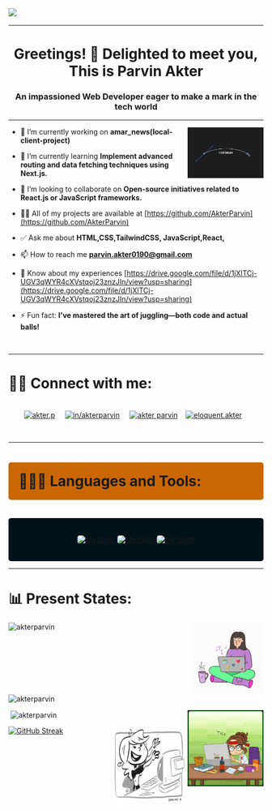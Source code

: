 <a href="https://www.facebook.com/mirhussainmurtaza/">
<img src="./assets/banner.gif" />
</a>

<hr>
<h1 align="center">Greetings! 👋 Delighted to meet you,<br> This is Parvin Akter</h1>

<h3 align="center">An impassioned Web Developer eager to make a mark in the tech world </h3><hr>
<p><img align="right" src="./assets/giphy[1] (4).gif" alt="akterparvin"  width="150" height="100"/></p> 

- 🔭 I’m currently working on **amar_news(local-client-project)**

- 🌱 I’m currently learning **Implement advanced routing and data fetching techniques using Next.js.**

- 👯 I’m looking to collaborate on **Open-source initiatives related to React.js or JavaScript frameworks.**

- 👨‍💻 All of my projects are available at [https://github.com/AkterParvin](https://github.com/AkterParvin)

- ✅ Ask me about **HTML,CSS,TailwindCSS, JavaScript,React,**

- 📫 How to reach me **parvin.akter0190@gmail.com**

- 📄 Know about my experiences [https://drive.google.com/file/d/1jXlTCj-UGV3qWYR4cXVstqoj23znzJIn/view?usp=sharing](https://drive.google.com/file/d/1jXlTCj-UGV3qWYR4cXVstqoj23znzJIn/view?usp=sharing)

- ⚡ Fun fact: **I've mastered the art of juggling—both code and actual balls!**

<br>
<hr>
<h1 align="left">🤝🏻 Connect with me:  </h1>
<p align="center"><br>
<a href="https://dev.to/akter.p" target="blank"><img align="center" src="https://raw.githubusercontent.com/rahuldkjain/github-profile-readme-generator/master/src/images/icons/Social/devto.svg" alt="akter.p" height="50" width="50" /></a>
&nbsp; &nbsp;
<a href="https://linkedin.com/in/in/akterparvin" target="blank"><img align="center" src="https://raw.githubusercontent.com/rahuldkjain/github-profile-readme-generator/master/src/images/icons/Social/linked-in-alt.svg" alt="in/akterparvin" height="50" width="50" /></a>
&nbsp; &nbsp;
<a href="https://stackoverflow.com/users/akter parvin" target="blank"><img align="center" src="https://raw.githubusercontent.com/rahuldkjain/github-profile-readme-generator/master/src/images/icons/Social/stack-overflow.svg" alt="akter parvin" height="50" width="50" /></a>&nbsp; &nbsp;
<a href="https://fb.com/eloquent.akter" target="blank"><img align="center" src="https://raw.githubusercontent.com/rahuldkjain/github-profile-readme-generator/master/src/images/icons/Social/facebook.svg" alt="eloquent.akter" height="50" width="50" /></a>&nbsp; &nbsp;
</p>





<!-- First row of icons -->
<p align="center">

<br><hr>
<h1 align="left" style="background-color: #ca6702; border-radius: 5px; margin: 0px ,25px; padding: 20px;  ">👨🏻‍💻 Languages and Tools:</h1><br>
<div style="background-color: #001219; border-radius: 5px; padding: 20px;  ">
<p align="center">
<a href="https://skillicons.dev">
    <img src="https://skillicons.dev/icons?i=html,css,tailwind,bootstrap,mui" alt="My Skills" width="590" height="150" style=" border-radius: 5px; margin: 20px, 5px; ">
</a>
<a href="https://skillicons.dev">
    <img src="https://skillicons.dev/icons?i=js,react,nextjs,mongodb,express" alt="My Skills" width="590" height="150" style=" border-radius: 5px; margin: 20px, 5px; ">
</a>
<a href="https://skillicons.dev">
    <img src="https://skillicons.dev/icons?i=nodejs,firebase,figma,vite" alt="My Skills"width="520" height="150" style=" border-radius: 5px; margin: 20px ,5px; ">
</a>
</p>
</div>





<p align="left">
  <hr>
<h1 align="left">📊 Present States:  </h1>


<p><img align="left" src="https://github-readme-stats.vercel.app/api/top-langs?username=AkterParvin&show_icons=true&locale=en&layout=compact" alt="akterparvin" width="350" height="140"/></p>
<p><img align="right" src="./assets/giphy[1] (5).gif" alt="akterparvin"  width="140" height="140"/></p>
<p>&nbsp;<img align="center" src="https://github-readme-stats.vercel.app/api?username=AkterParvin&show_icons=true&locale=en" alt="akterparvin" /></p><p><img align="right" src="./assets/giphy[1] (9).gif" alt="akterparvin" width="150" height="150"/></p>

<p>&nbsp;<img align="center" src="https://api.githubtrends.io/user/svg/AkterParvin/repos?time_range=one_year&theme=dark" alt="akterparvin" /></p><p><img align="right" src="./assets/giphy[1] (6).gif" alt="akterparvin" width="150" height="150"/></p>

<a href="https://git.io/streak-stats"><img src="https://github-readme-streak-stats.herokuapp.com?user=AkterParvin&theme=monokai&border_radius=8&date_format=j%20M%5B%20Y%5D&card_width=500" alt="GitHub Streak" /></a>
